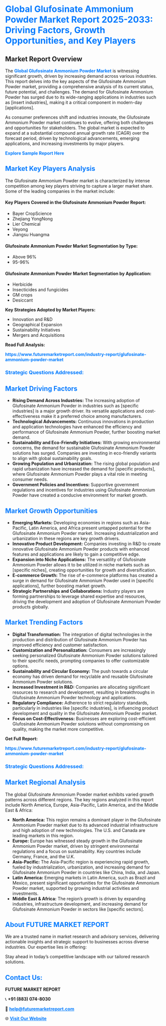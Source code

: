 <h1 style="color: #007BFF;">Global Glufosinate Ammonium Powder Market Report 2025-2033: Driving Factors, Growth Opportunities, and Key Players</h1>

<section id="overview">
<h2>Market Report Overview</h2>
<p>The <a href="https://www.futuremarketreport.com/industry-report/glufosinate-ammonium-powder-market" style="color: #007BFF; text-decoration: none;"><strong>Global Glufosinate Ammonium Powder Market</strong></a> is witnessing significant growth, driven by increasing demand across various industries. This report delves into the key aspects of the Glufosinate Ammonium Powder market, providing a comprehensive analysis of its current status, future potential, and challenges. The demand for Glufosinate Ammonium Powder has surged due to its wide-ranging applications in industries such as [insert industries], making it a critical component in modern-day [applications].</p>
<p>As consumer preferences shift and industries innovate, the Glufosinate Ammonium Powder market continues to evolve, offering both challenges and opportunities for stakeholders. The global market is expected to expand at a substantial compound annual growth rate (CAGR) over the forecast period, driven by technological advancements, emerging applications, and increasing investments by major players.</p>
</section>

<section id="overview">
<p><a href="https://www.futuremarketreport.com/request-sample/reportId=41901" style="color: #007BFF; text-decoration: none;"><strong>Explore Sample Report Here</strong></a></p>
</section>

<section id="key-players">
<h2 style="color: #007BFF;">Market Key Players Analysis</h2>
<p>The Glufosinate Ammonium Powder market is characterized by intense competition among key players striving to capture a larger market share. Some of the leading companies in the market include:</p>
<h4>Key Players Covered in the Glufosinate Ammonium Powder Report:</h4>
<ul><li>Bayer CropScience</li><li>Zhejiang YongNong</li><li>Lier Chemical</li><li>Veyong</li><li>Jiangsu Huangma</li></ul>
<h4>Glufosinate Ammonium Powder Market Segmentation by Type:</h4>
<ul><li>Above 96%</li><li>95-96%</li></ul>

<h4>Glufosinate Ammonium Powder Market Segmentation by Application:</h4>
<ul><li>Herbicide</li><li>Insecticides and fungicides</li><li>GM crops</li><li>Desiccant</li></ul>
<p><strong>Key Strategies Adopted by Market Players:</strong></p>
<ul>
<li>Innovation and R&D</li>
<li>Geographical Expansion</li>
<li>Sustainability Initiatives</li>
<li>Mergers and Acquisitions</li>
</ul>
</section>

<section>
<p><strong>Read Full Analysis: </strong></p><a href="https://www.futuremarketreport.com/industry-report/glufosinate-ammonium-powder-market" style="color: #007BFF; text-decoration: none;"><strong>https://www.futuremarketreport.com/industry-report/glufosinate-ammonium-powder-market</strong></a>
<h3 style="color: #007BFF;">Strategic Questions Addressed:</h3>
</section>

<section id="driving-factors">
<h2 style="color: #007BFF;">Market Driving Factors</h2>
<ul>
<li><strong>Rising Demand Across Industries:</strong> The increasing adoption of Glufosinate Ammonium Powder in industries such as [specific industries] is a major growth driver. Its versatile applications and cost-effectiveness make it a preferred choice among manufacturers.</li>
<li><strong>Technological Advancements:</strong> Continuous innovations in production and application technologies have enhanced the efficiency and performance of Glufosinate Ammonium Powder, further boosting market demand.</li>
<li><strong>Sustainability and Eco-Friendly Initiatives:</strong> With growing environmental concerns, the demand for sustainable Glufosinate Ammonium Powder solutions has surged. Companies are investing in eco-friendly variants to align with global sustainability goals.</li>
<li><strong>Growing Population and Urbanization:</strong> The rising global population and rapid urbanization have increased the demand for [specific products], where Glufosinate Ammonium Powder plays a vital role in meeting consumer needs.</li>
<li><strong>Government Policies and Incentives:</strong> Supportive government regulations and incentives for industries using Glufosinate Ammonium Powder have created a conducive environment for market growth.</li>
</ul>
</section>

<section id="growth-opportunities">
<h2 style="color: #007BFF;">Market Growth Opportunities</h2>
<ul>
<li><strong>Emerging Markets:</strong> Developing economies in regions such as Asia-Pacific, Latin America, and Africa present untapped potential for the Glufosinate Ammonium Powder market. Increasing industrialization and urbanization in these regions are key growth drivers.</li>
<li><strong>Innovative Product Development:</strong> Companies investing in R&D to create innovative Glufosinate Ammonium Powder products with enhanced features and applications are likely to gain a competitive edge.</li>
<li><strong>Expansion into Niche Applications:</strong> The versatility of Glufosinate Ammonium Powder allows it to be utilized in niche markets such as [specific niches], creating opportunities for growth and diversification.</li>
<li><strong>E-commerce Growth:</strong> The rise of e-commerce platforms has created a surge in demand for Glufosinate Ammonium Powder used in [specific applications], further boosting market growth.</li>
<li><strong>Strategic Partnerships and Collaborations:</strong> Industry players are forming partnerships to leverage shared expertise and resources, driving the development and adoption of Glufosinate Ammonium Powder products globally.</li>
</ul>
</section>

<section id="trending-factors">
<h2 style="color: #007BFF;">Market Trending Factors</h2>
<ul>
<li><strong>Digital Transformation:</strong> The integration of digital technologies in the production and distribution of Glufosinate Ammonium Powder has improved efficiency and customer satisfaction.</li>
<li><strong>Customization and Personalization:</strong> Consumers are increasingly seeking personalized Glufosinate Ammonium Powder solutions tailored to their specific needs, prompting companies to offer customizable options.</li>
<li><strong>Sustainability and Circular Economy:</strong> The push towards a circular economy has driven demand for recyclable and reusable Glufosinate Ammonium Powder solutions.</li>
<li><strong>Increased Investment in R&D:</strong> Companies are allocating significant resources to research and development, resulting in breakthroughs in Glufosinate Ammonium Powder technology and applications.</li>
<li><strong>Regulatory Compliance:</strong> Adherence to strict regulatory standards, particularly in industries like [specific industries], is influencing product development and quality in the Glufosinate Ammonium Powder market.</li>
<li><strong>Focus on Cost-Effectiveness:</strong> Businesses are exploring cost-efficient Glufosinate Ammonium Powder solutions without compromising on quality, making the market more competitive.</li>
</ul>
</section>

<section>
<p><strong>Get Full Report: </strong></p><a href="https://www.futuremarketreport.com/industry-report/glufosinate-ammonium-powder-market" style="color: #007BFF; text-decoration: none;"><strong>https://www.futuremarketreport.com/industry-report/glufosinate-ammonium-powder-market</strong></a>
<h3 style="color: #007BFF;">Strategic Questions Addressed:</h3>
</section>


<section id="regional-analysis">
<h2 style="color: #007BFF;">Market Regional Analysis</h2>
<p>The global Glufosinate Ammonium Powder market exhibits varied growth patterns across different regions. The key regions analyzed in this report include North America, Europe, Asia-Pacific, Latin America, and the Middle East & Africa:</p>
<ul>
<li><strong>North America:</strong> This region remains a dominant player in the Glufosinate Ammonium Powder market due to its advanced industrial infrastructure and high adoption of new technologies. The U.S. and Canada are leading markets in this region.</li>
<li><strong>Europe:</strong> Europe has witnessed steady growth in the Glufosinate Ammonium Powder market, driven by stringent environmental regulations and a focus on sustainability. Key countries include Germany, France, and the U.K.</li>
<li><strong>Asia-Pacific:</strong> The Asia-Pacific region is experiencing rapid growth, fueled by industrialization, urbanization, and increasing demand for Glufosinate Ammonium Powder in countries like China, India, and Japan.</li>
<li><strong>Latin America:</strong> Emerging markets in Latin America, such as Brazil and Mexico, present significant opportunities for the Glufosinate Ammonium Powder market, supported by growing industrial activities and investments.</li>
<li><strong>Middle East & Africa:</strong> The region’s growth is driven by expanding industries, infrastructure development, and increasing demand for Glufosinate Ammonium Powder in sectors like [specific sectors].</li>
</ul>
</section>

<footer>
<h2 style="color: #007BFF;">About FUTURE MARKET REPORT</h2>
<p>We are a trusted name in market research and advisory services, delivering actionable insights and strategic support to businesses across diverse industries. Our expertise lies in offering:</p>

<p>Stay ahead in today’s competitive landscape with our tailored research solutions.</p>

<h2 style="color: #007BFF;">Contact Us:</h2>
<p><strong>FUTURE MARKET REPORT</strong></p>
<p>📞 <strong>+91 (883) 074-8030</strong></p>
<p>📧 <strong><a href="mailto:help@futuremarketreport.com" style="color: #007BFF;">help@futuremarketreport.com</a></strong></p>
<p>🌐 <strong><a href="https://www.futuremarketreport.com/" style="color: #007BFF;">Visit Our Website</a></strong></p>
</footer>
